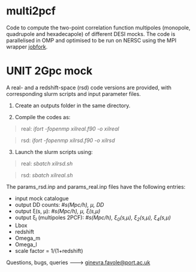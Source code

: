 # multi2pcf
Code to compute the two-point correlation function multipoles (monopole, quadrupole and hexadecapole) of different DESI mocks. 
The code is parallelised in OMP and optimised to be run on NERSC using the MPI wrapper [jobfork](https://github.com/cheng-zhao/jobfork). 

# UNIT 2Gpc mock
A real- and a redshift-space (rsd) code versions are provided, with corresponding slurm scripts and input parameter files.

1) Create an outputs folder in the same directory.

2) Compile the codes as:

>real: *ifort -fopenmp xilreal.f90 -o xilreal*

>rsd: *ifort -fopenmp xilrsd.f90 -o xilrsd*

3) Launch the slurm scripts using:

>real: *sbatch xilrsd.sh*

>rsd: *sbatch xilreal.sh*

The params_rsd.inp and params_real.inp files have the following entries:
- input mock catalogue
- output DD counts: *#s(Mpc/h), μ, DD*
- output ξ(s, μ): *#s(Mpc/h), μ, ξ(s,μ)*
- output ξ<sub>l</sub> (multipoles 2PCF): *#s(Mpc/h), ξ<sub>0</sub>(s,μ), ξ<sub>2</sub>(s,μ), ξ<sub>4</sub>(s,μ)*
- Lbox
- redshift
- Omega_m
- Omega_l
- scale factor = 1/(1+redshift)

Questions, bugs, queries ---> ginevra.favole@port.ac.uk
